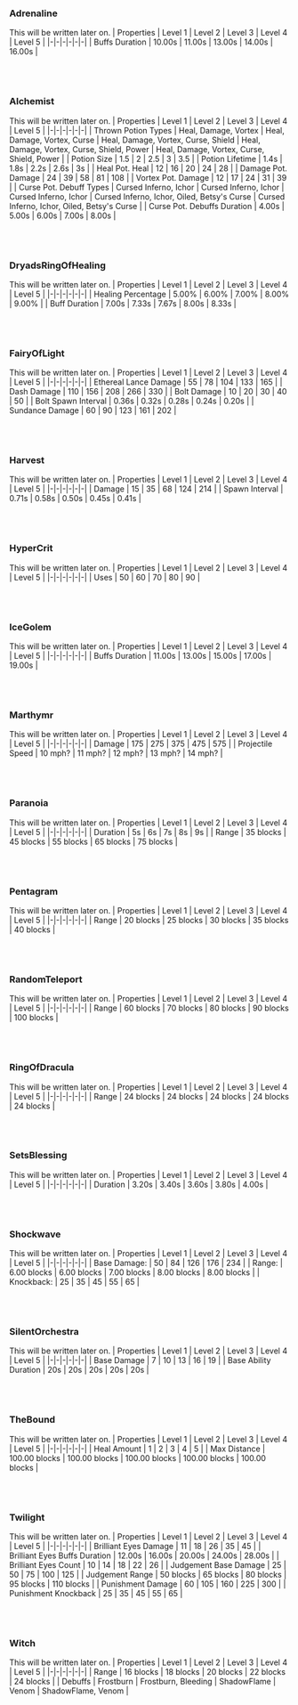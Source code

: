 ### Adrenaline
This will be written later on.
| Properties | Level 1 | Level 2 | Level 3 | Level 4 | Level 5 |
|-|-|-|-|-|-|
| Buffs Duration | 10.00s | 11.00s | 13.00s | 14.00s | 16.00s |

<br></br>
### Alchemist
This will be written later on.
| Properties | Level 1 | Level 2 | Level 3 | Level 4 | Level 5 |
|-|-|-|-|-|-|
| Thrown Potion Types | Heal, Damage, Vortex | Heal, Damage, Vortex, Curse | Heal, Damage, Vortex, Curse, Shield | Heal, Damage, Vortex, Curse, Shield, Power | Heal, Damage, Vortex, Curse, Shield, Power |
| Potion Size | 1.5 | 2 | 2.5 | 3 | 3.5 |
| Potion Lifetime | 1.4s | 1.8s | 2.2s | 2.6s | 3s |
| Heal Pot. Heal | 12 | 16 | 20 | 24 | 28 |
| Damage Pot. Damage | 24 | 39 | 58 | 81 | 108 |
| Vortex Pot. Damage | 12 | 17 | 24 | 31 | 39 |
| Curse Pot. Debuff Types | Cursed Inferno, Ichor | Cursed Inferno, Ichor | Cursed Inferno, Ichor | Cursed Inferno, Ichor, Oiled, Betsy's Curse | Cursed Inferno, Ichor, Oiled, Betsy's Curse |
| Curse Pot. Debuffs Duration | 4.00s | 5.00s | 6.00s | 7.00s | 8.00s |

<br></br>
### DryadsRingOfHealing
This will be written later on.
| Properties | Level 1 | Level 2 | Level 3 | Level 4 | Level 5 |
|-|-|-|-|-|-|
| Healing Percentage | 5.00% | 6.00% | 7.00% | 8.00% | 9.00% |
| Buff Duration | 7.00s | 7.33s | 7.67s | 8.00s | 8.33s |

<br></br>
### FairyOfLight
This will be written later on.
| Properties | Level 1 | Level 2 | Level 3 | Level 4 | Level 5 |
|-|-|-|-|-|-|
| Ethereal Lance Damage | 55 | 78 | 104 | 133 | 165 |
| Dash Damage | 110 | 156 | 208 | 266 | 330 |
| Bolt Damage | 10 | 20 | 30 | 40 | 50 |
| Bolt Spawn Interval | 0.36s | 0.32s | 0.28s | 0.24s | 0.20s |
| Sundance Damage | 60 | 90 | 123 | 161 | 202 |

<br></br>
### Harvest
This will be written later on.
| Properties | Level 1 | Level 2 | Level 3 | Level 4 | Level 5 |
|-|-|-|-|-|-|
| Damage | 15 | 35 | 68 | 124 | 214 |
| Spawn Interval | 0.71s | 0.58s | 0.50s | 0.45s | 0.41s |

<br></br>
### HyperCrit
This will be written later on.
| Properties | Level 1 | Level 2 | Level 3 | Level 4 | Level 5 |
|-|-|-|-|-|-|
| Uses | 50 | 60 | 70 | 80 | 90 |

<br></br>
### IceGolem
This will be written later on.
| Properties | Level 1 | Level 2 | Level 3 | Level 4 | Level 5 |
|-|-|-|-|-|-|
| Buffs Duration | 11.00s | 13.00s | 15.00s | 17.00s | 19.00s |

<br></br>
### Marthymr
This will be written later on.
| Properties | Level 1 | Level 2 | Level 3 | Level 4 | Level 5 |
|-|-|-|-|-|-|
| Damage | 175 | 275 | 375 | 475 | 575 |
| Projectile Speed | 10 mph? | 11 mph? | 12 mph? | 13 mph? | 14 mph? |

<br></br>
### Paranoia
This will be written later on.
| Properties | Level 1 | Level 2 | Level 3 | Level 4 | Level 5 |
|-|-|-|-|-|-|
| Duration | 5s | 6s | 7s | 8s | 9s |
| Range | 35 blocks | 45 blocks | 55 blocks | 65 blocks | 75 blocks |

<br></br>
### Pentagram
This will be written later on.
| Properties | Level 1 | Level 2 | Level 3 | Level 4 | Level 5 |
|-|-|-|-|-|-|
| Range | 20 blocks | 25 blocks | 30 blocks | 35 blocks | 40 blocks |

<br></br>
### RandomTeleport
This will be written later on.
| Properties | Level 1 | Level 2 | Level 3 | Level 4 | Level 5 |
|-|-|-|-|-|-|
| Range | 60 blocks | 70 blocks | 80 blocks | 90 blocks | 100 blocks |

<br></br>
### RingOfDracula
This will be written later on.
| Properties | Level 1 | Level 2 | Level 3 | Level 4 | Level 5 |
|-|-|-|-|-|-|
| Range | 24 blocks | 24 blocks | 24 blocks | 24 blocks | 24 blocks |

<br></br>
### SetsBlessing
This will be written later on.
| Properties | Level 1 | Level 2 | Level 3 | Level 4 | Level 5 |
|-|-|-|-|-|-|
| Duration | 3.20s | 3.40s | 3.60s | 3.80s | 4.00s |

<br></br>
### Shockwave
This will be written later on.
| Properties | Level 1 | Level 2 | Level 3 | Level 4 | Level 5 |
|-|-|-|-|-|-|
| Base Damage: | 50 | 84 | 126 | 176 | 234 |
| Range: | 6.00 blocks | 6.00 blocks | 7.00 blocks | 8.00 blocks | 8.00 blocks |
| Knockback: | 25 | 35 | 45 | 55 | 65 |

<br></br>
### SilentOrchestra
This will be written later on.
| Properties | Level 1 | Level 2 | Level 3 | Level 4 | Level 5 |
|-|-|-|-|-|-|
| Base Damage | 7 | 10 | 13 | 16 | 19 |
| Base Ability Duration | 20s | 20s | 20s | 20s | 20s |

<br></br>
### TheBound
This will be written later on.
| Properties | Level 1 | Level 2 | Level 3 | Level 4 | Level 5 |
|-|-|-|-|-|-|
| Heal Amount | 1 | 2 | 3 | 4 | 5 |
| Max Distance | 100.00 blocks | 100.00 blocks | 100.00 blocks | 100.00 blocks | 100.00 blocks |

<br></br>
### Twilight
This will be written later on.
| Properties | Level 1 | Level 2 | Level 3 | Level 4 | Level 5 |
|-|-|-|-|-|-|
| Brilliant Eyes Damage | 11 | 18 | 26 | 35 | 45 |
| Brilliant Eyes Buffs Duration | 12.00s | 16.00s | 20.00s | 24.00s | 28.00s |
| Brilliant Eyes Count | 10 | 14 | 18 | 22 | 26 |
| Judgement Base Damage | 25 | 50 | 75 | 100 | 125 |
| Judgement Range | 50 blocks | 65 blocks | 80 blocks | 95 blocks | 110 blocks |
| Punishment Damage | 60 | 105 | 160 | 225 | 300 |
| Punishment Knockback | 25 | 35 | 45 | 55 | 65 |

<br></br>
### Witch
This will be written later on.
| Properties | Level 1 | Level 2 | Level 3 | Level 4 | Level 5 |
|-|-|-|-|-|-|
| Range | 16 blocks | 18 blocks | 20 blocks | 22 blocks | 24 blocks |
| Debuffs | Frostburn | Frostburn, Bleeding | ShadowFlame | Venom | ShadowFlame, Venom |

<br></br>
